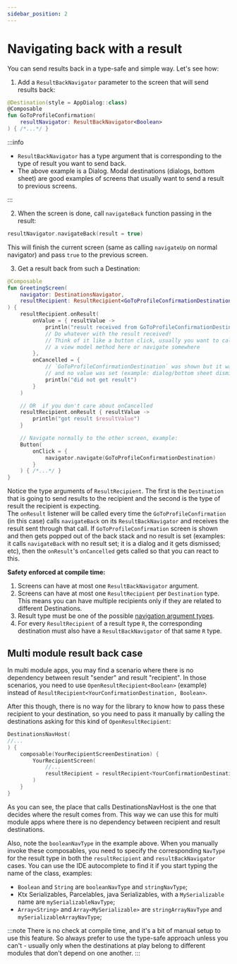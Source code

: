```yaml
---
sidebar_position: 2
---
```


# Navigating back with a result

You can send results back in a type-safe and simple way.
Let's see how:

1. Add a `ResultBackNavigator` parameter to the screen that will send results back:

```kotlin
@Destination(style = AppDialog::class)
@Composable
fun GoToProfileConfirmation(
    resultNavigator: ResultBackNavigator<Boolean>
) { /*...*/ }
```

:::info

- `ResultBackNavigator` has a type argument that is corresponding to the type of result you want to send back.
- The above example is a Dialog. Modal destinations (dialogs, bottom sheet) are good examples of screens that usually want to send a result to previous screens.

:::

2. When the screen is done, call `navigateBack` function passing in the result:

```kotlin
resultNavigator.navigateBack(result = true)
```

This will finish the current screen (same as calling `navigateUp` on normal navigator) and pass `true` to the previous screen.

3. Get a result back from such a Destination:

```kotlin
@Composable
fun GreetingScreen(
    navigator: DestinationsNavigator,
    resultRecipient: ResultRecipient<GoToProfileConfirmationDestination, Boolean>
) {
    resultRecipient.onResult(
        onValue = { resultValue ->
            println("result received from GoToProfileConfirmationDestination = ${resultValue}")
            // Do whatever with the result received!
            // Think of it like a button click, usually you want to call
            // a view model method here or navigate somewhere
        },
        onCancelled = {
            // `GoToProfileConfirmationDestination` was shown but it was canceled
            // and no value was set (example: dialog/bottom sheet dismissed)
            println("did not get result")
        }
    )

    // OR  if you don't care about onCancelled
    resultRecipient.onResult { resultValue ->
        println("got result $resultValue")
    }

    // Navigate normally to the other screen, example:
    Button(
        onClick = {
            navigator.navigate(GoToProfileConfirmationDestination)
        }
    ) { /*...*/ }
}
```

Notice the type arguments of `ResultRecipient`. The first is the `Destination` that is going to send results to the recipient and the second is the type of result the recipient is expecting.  
The `onResult` listener will be called every time the `GoToProfileConfirmation` (in this case) calls `navigateBack` on its `ResultBackNavigator` and receives the result sent through that call.
If `GoToProfileConfirmation` screen is shown and then gets popped out of the back stack and no result is set (examples: it calls `navigateBack` with no result set; it is a dialog and it gets dismissed; etc), then the `onResult`'s `onCancelled` gets called so that you can react to this.

**Safety enforced at compile time:**

1. Screens can have at most one `ResultBackNavigator` argument.
2. Screens can have at most one `ResultRecipient` per `Destination` type. This means you can have multiple recipients only if they are related to different Destinations.
3. Result type must be one of the possible [navigation argument types](arguments/navigation-arguments).
4. For every `ResultRecipient` of a result type `R`, the corresponding destination must also have a `ResultBackNavigator` of that same `R` type.

## Multi module result back case

In multi module apps, you may find a scenario where there is no dependency between result "sender" and result "recipient". In those scenarios, you need to use `OpenResultRecipient<Boolean>` (example) instead of `ResultRecipient<YourConfirmationDestination, Boolean>`.

After this though, there is no way for the library to know how to pass these recipient to your destination, so you need to pass it manually by calling the destinations asking for this kind of `OpenResultRecipient`:

```kotlin
DestinationsNavHost(
//...
) {
    composable(YourRecipientScreenDestination) {
        YourRecipientScreen(
            //...
            resultRecipient = resultRecipient<YourConfirmationDestination, Boolean>(booleanNavType)
        )
    }
}
```

As you can see, the place that calls DestinationsNavHost is the one that decides where the result comes from. This way we can use this for multi module apps where there is no dependency between recipient and result destinations.

Also, note the `booleanNavType` in the example above. When you manually invoke these composables, you need to specify the corresponding `NavType` for the result type in both the `resultRecipient` and `resultBackNavigator` cases.
You can use the IDE autocomplete to find it if you start typing the name of the class, examples:

* `Boolean` and `String` are `booleanNavType` and `stringNavType`;
* Ktx Serializables, Parcelables, java Serializables, with a `MySerializable` name are `mySerializableNavType`;
* `Array<String>` and `Array<MySerializable>` are `stringArrayNavType` and `mySerializableArrayNavType`;

:::note
There is no check at compile time, and it's a bit of manual setup to use this feature. So always prefer to use the type-safe approach unless you can't - usually only when the destinations at play belong to different modules that don't depend on one another.
:::
